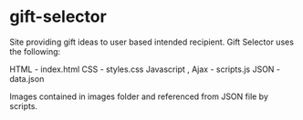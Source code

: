# gift-selector
Site providing gift ideas to user based intended recipient. Gift Selector uses the following:

HTML - index.html
CSS - styles.css
Javascript , Ajax - scripts.js
JSON - data.json

Images contained in images folder and referenced from JSON file by scripts. 